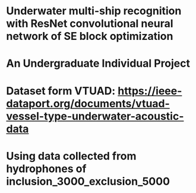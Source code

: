 # Underwater multi-ship recognition with ResNet convolutional neural network of SE block optimization
# An Undergraduate Individual Project
# Dataset form VTUAD: https://ieee-dataport.org/documents/vtuad-vessel-type-underwater-acoustic-data
# Using data collected from hydrophones of inclusion_3000_exclusion_5000

